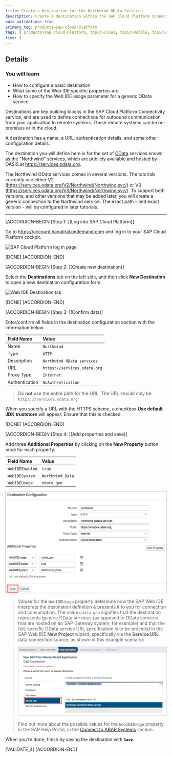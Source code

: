```yaml
---
title: Create a Destination for the Northwind OData Services
description: Create a destination within the SAP Cloud Platform Connectivity service to allow access to the Northwind OData services.
auto_validation: true
primary_tag: products>sap-cloud-platform
tags: [ products>sap-cloud-platform, topic>cloud, topic>mobile, topic>odata, tutorial>beginner ]
time: 5
---
```


## Details
### You will learn
- How to configure a basic destination
- What some of the Web IDE specific properties are
- How to specify the Web IDE usage parameter for a generic OData service

Destinations are key building blocks in the SAP Cloud Platform Connectivity service, and are used to define connections for outbound communication from your application to remote systems. These remote systems can be on-premises or in the cloud.

A destination has a name, a URL, authentication details, and some other configuration details.

The destination you will define here is for the set of [OData](http://www.odata.org) services known as the "Northwind" services, which are publicly available and hosted by OASIS at <https://services.odata.org>.

The Northwind OData services comes in several versions.  The tutorials currently use either V2 (<https://services.odata.org/V2/Northwind/Northwind.svc/>) or V3 (<https://services.odata.org/V3/Northwind/Northwind.svc/>).  To support both versions, and other versions that may be added later, you will create a generic connection to the Northwind service.  The exact path - and exact version - will be configured in later tutorials.

---


[ACCORDION-BEGIN [Step 1: ](Log into SAP Cloud Platform)]

Go to <https://account.hanatrial.ondemand.com> and log in to your SAP Cloud Platform cockpit.

![SAP Cloud Platform log in page](scp-trial-logon.png)

[DONE]
[ACCORDION-END]

[ACCORDION-BEGIN [Step 2: ](Create new destination)]

Select the **Destinations** tab on the left side, and then click **New Destination** to open a new destination configuration form.

![Web IDE Destination tab](mob1-1_2.png)

[DONE]
[ACCORDION-END]

[ACCORDION-BEGIN [Step 3: ](Confirm data)]

Enter/confirm all fields in the destination configuration section with the information below.

Field Name     | Value
:------------- | :-------------
Name           | `Northwind`
Type           | `HTTP`
Description    | `Northwind OData services`
URL            | `https://services.odata.org`
Proxy Type     | `Internet`
Authentication | `NoAuthentication`

> Do **not** use the entire path for the URL.  The URL should only be `https://services.odata.org`

When you specify a URL with the HTTPS scheme, a checkbox **Use default JDK truststore** will appear. Ensure that this is checked.

[DONE]
[ACCORDION-END]

[ACCORDION-BEGIN [Step 4: ](Add properties and save)]


Add three **Additional Properties** by clicking on the **New Property** button once for each property.

Field Name       | Value
:--------------- | :-------------
`WebIDEEnabled`  | `true`
`WebIDESystem`   | `Northwind_Data`
`WebIDEUsage`    | `odata_gen`

![Completed SAP Cloud Platform destination](northwind-destination-details.png)

> Values for the `WebIDEUsage` property determine how the SAP Web IDE interprets the destination definition & presents it to you for connection and consumption. The value `odata_gen` signifies that the destination represents generic OData services (as opposed to OData services that are hosted on an SAP Gateway system, for example) and that the full, specific OData service URL specification is to be provided in the SAP Web IDE **New Project** wizard, specifically via the **Service URL** data connection source, as shown in this example scenario:

> ![Selection of the Northwind destination via the "Service URL" option](selection-via-service-url.png)

> Find out more about the possible values for the `WebIDEUsage` property in the SAP Help Portal, in the [Connect to ABAP Systems](https://help.sap.com/viewer/825270ffffe74d9f988a0f0066ad59f0/Cloud/en-US/5c3debce758a470e8342161457fd6f70.html) section.

When you're done, finish by saving the destination with **`Save`**.

[VALIDATE_4]
[ACCORDION-END]
